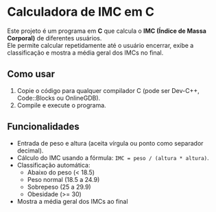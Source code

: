 # Calculadora de IMC em C

Este projeto é um programa em **C** que calcula o **IMC (Índice de Massa Corporal)** de diferentes usuários.  
Ele permite calcular repetidamente até o usuário encerrar, exibe a classificação e mostra a média geral dos IMCs no final.

## Como usar
1. Copie o código para qualquer compilador C (pode ser Dev-C++, Code::Blocks ou OnlineGDB).  
2. Compile e execute o programa.  

## Funcionalidades
- Entrada de peso e altura (aceita vírgula ou ponto como separador decimal).
- Cálculo do IMC usando a fórmula: `IMC = peso / (altura * altura)`.
- Classificação automática:
  - Abaixo do peso (< 18.5)
  - Peso normal (18.5 a 24.9)
  - Sobrepeso (25 a 29.9)
  - Obesidade (>= 30)
- Mostra a média geral dos IMCs ao final

